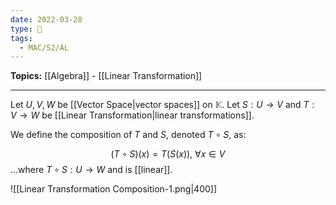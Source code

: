 ```yaml
---
date: 2022-03-28
type: 🧠
tags:
  - MAC/S2/ÁL
---
```


**Topics:** [[Algebra]] - [[Linear Transformation]]

---

Let $U, V, W$ be [[Vector Space|vector spaces]] on $\mathbb{K}$. Let $S : U \rightarrow V$ and $T : V \rightarrow W$ be [[Linear Transformation|linear transformations]].

We define the composition of $T$ and $S$, denoted $T \circ S$, as:

$$
(T \circ S)(x) = T(S(x)),\ \forall x \in V
$$
…where $T \circ S : U \rightarrow W$ and is [[linear]].

![[Linear Transformation Composition-1.png|400]]
